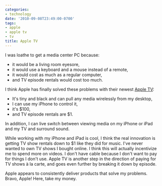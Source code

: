 ```yaml
---
categories:
- technology
date: '2010-09-08T23:49:00-0700'
tags:
- apple
- apple tv
- tv
title: Apple TV
---
```


I was loathe to get a media center PC because:

- it would be a living room eyesore,
- it would use a keyboard and a mouse instead of a remote,
- it would cost as much as a regular computer,
- and TV episode rentals would cost too much.

I think Apple has finally solved these problems with their newest [Apple TV](https://www.apple.com/appletv/):

- It's tiny and black and can pull any media wirelessly from my desktop,
- I can use my iPhone to control it,
- it's $100,
- and TV episode rentals are $1.

In addition, I can live switch between viewing media on my iPhone or iPad and my TV and surround sound.

While working with my iPhone and iPad is cool, I think the real innovation is getting TV show rentals down to $1 like they did for music. I've never wanted to own TV shows I bought online. I think this will actually incentivize me to spend more on videos. I don't have cable because I don't want to pay for things I don't use. Apple TV is another step in the direction of paying for TV shows à la carte, and goes even further by breaking it down by episode.

Apple appears to consistently deliver products that solve my problems. Bravo, Apple! Here, take my money.

